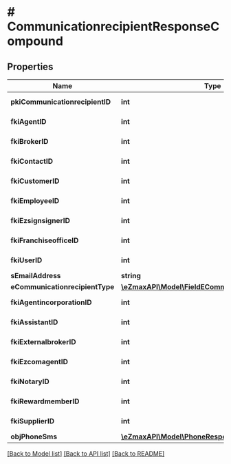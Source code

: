 # # CommunicationrecipientResponseCompound

## Properties

Name | Type | Description | Notes
------------ | ------------- | ------------- | -------------
**pkiCommunicationrecipientID** | **int** | The unique ID of the Communicationrecipient. |
**fkiAgentID** | **int** | The unique ID of the Agent. | [optional]
**fkiBrokerID** | **int** | The unique ID of the Broker. | [optional]
**fkiContactID** | **int** | The unique ID of the Contact | [optional]
**fkiCustomerID** | **int** | The unique ID of the Customer. | [optional]
**fkiEmployeeID** | **int** | The unique ID of the Employee. | [optional]
**fkiEzsignsignerID** | **int** | The unique ID of the Ezsignsigner | [optional]
**fkiFranchiseofficeID** | **int** | The unique ID of the Franchisereoffice | [optional]
**fkiUserID** | **int** | The unique ID of the User | [optional]
**sEmailAddress** | **string** | The email address. | [optional]
**eCommunicationrecipientType** | [**\eZmaxAPI\Model\FieldECommunicationrecipientType**](FieldECommunicationrecipientType.md) |  | [optional]
**fkiAgentincorporationID** | **int** | The unique ID of the Agentincorporation. | [optional]
**fkiAssistantID** | **int** | The unique ID of the Assistant. | [optional]
**fkiExternalbrokerID** | **int** | The unique ID of the Externalbroker. | [optional]
**fkiEzcomagentID** | **int** | The unique ID of the Ezcomagent. | [optional]
**fkiNotaryID** | **int** | The unique ID of the Notary. | [optional]
**fkiRewardmemberID** | **int** | The unique ID of the Rewardmember. | [optional]
**fkiSupplierID** | **int** | The unique ID of the Supplier. | [optional]
**objPhoneSms** | [**\eZmaxAPI\Model\PhoneResponseCompound**](PhoneResponseCompound.md) |  | [optional]

[[Back to Model list]](../../README.md#models) [[Back to API list]](../../README.md#endpoints) [[Back to README]](../../README.md)
